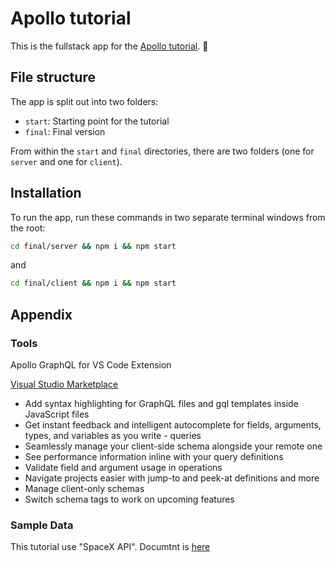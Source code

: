 # Apollo tutorial

This is the fullstack app for the [Apollo tutorial](https://www.apollographql.com/tutorials/fullstack-quickstart/introduction). 🚀

## File structure

The app is split out into two folders:

- `start`: Starting point for the tutorial
- `final`: Final version

From within the `start` and `final` directories, there are two folders (one for `server` and one for `client`).

## Installation

To run the app, run these commands in two separate terminal windows from the root:

```bash
cd final/server && npm i && npm start
```

and

```bash
cd final/client && npm i && npm start
```

## Appendix


### Tools

Apollo GraphQL for VS Code Extension

[Visual Studio Marketplace](https://marketplace.visualstudio.com/items?itemName=apollographql.vscode-apollo)

- Add syntax highlighting for GraphQL files and gql templates inside JavaScript files
- Get instant feedback and intelligent autocomplete for fields, arguments, types, and variables as you write - queries
- Seamlessly manage your client-side schema alongside your remote one
- See performance information inline with your query definitions
- Validate field and argument usage in operations
- Navigate projects easier with jump-to and peek-at definitions and more
- Manage client-only schemas
- Switch schema tags to work on upcoming features


### Sample Data

This tutorial use "SpaceX API".
Documtnt is [here](https://docs.spacexdata.com/)
